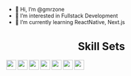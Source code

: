 - 👋 Hi, I’m @gmrzone
- 👀 I’m interested in Fullstack Development
- 🌱 I’m currently learning ReactNative, Next.js

<!---![corecare_screenshot](https://user-images.githubusercontent.com/65633542/113474634-e9ac0e00-9425-11eb-8410-b8d82f062f34.gif)--->
<!---
gmrzone/gmrzone is a ✨ special ✨ repository because its `README.md` (this file) appears on your GitHub profile.
You can click the Preview link to take a look at your changes.
- 💞️ I’m looking to collaborate on ... 
- 📫 How to reach me ...
--->
  <h1 align="center">Skill Sets</h1>
  <div style="color: white">
     <img height="26" src="https://img.shields.io/badge/HTML5-e34f26?logo=HTML5&logoColor=white&style=ShieldStyle" />
     <img height="26" src="https://img.shields.io/badge/CSS3-1572b6?logo=CSS3&logoColor=white&style=ShieldStyle" />
     <img height="26" src="https://img.shields.io/badge/Sass-CC6699?logo=SASS&logoColor=white&style=ShieldStyle" />
     <img height="26" src="https://img.shields.io/badge/Bootstrap-7952B3?logo=Bootstrap&logoColor=white&style=ShieldStyle" />
     <img height="26" src="https://img.shields.io/badge/Javascript-F7DF1E?logo=Javascript&logoColor=black&style=ShieldStyle" />
      <img height="26" src="https://img.shields.io/badge/React-61DAFB?logo=React&logoColor=white&style=ShieldStyle" />
      <img height="26" src="https://img.shields.io/badge/Redux-764ABC?logo=Redux&logoColor=white&style=ShieldStyle" />
  </div>

    

